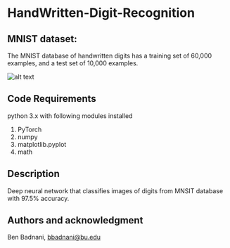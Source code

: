 # HandWritten-Digit-Recognition

## MNIST dataset:

The MNIST database of handwritten digits has a training set of 60,000 examples, and a test set of 10,000 examples. 

![alt text](https://github.com/shubham99bisht/Handwritten-digit-recognition-MNIST/blob/master/src/mnist-sample.png "MNIST")

## Code Requirements
python 3.x with following modules installed

1. PyTorch  
3. numpy
4. matplotlib.pyplot
5. math

## Description
Deep neural network that classifies images of digits from MNSIT database  with 97.5% accuracy.

## Authors and acknowledgment

Ben Badnani, <bbadnani@bu.edu>

